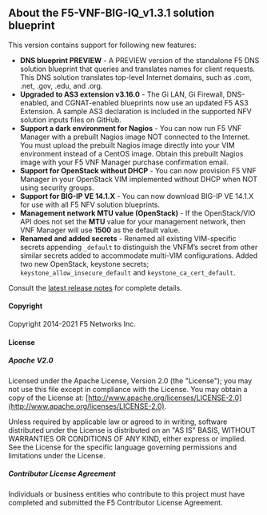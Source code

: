 ## About the F5-VNF-BIG-IQ_v1.3.1 solution blueprint

This version contains support for following new features:

* **DNS blueprint PREVIEW** - A PREVIEW version of the standalone F5 DNS solution blueprint that queries and translates names for client requests. This DNS solution translates top-level Internet domains, such as .com, .net, .gov, .edu, and .org.
* **Upgraded to AS3 extension v3.16.0** - The Gi LAN, Gi Firewall, DNS-enabled, and CGNAT-enabled blueprints now use an updated F5 AS3 Extension. A sample AS3 declaration is included in the supported NFV solution inputs files on GitHub. 
* **Support a dark environment for Nagios** - You can now run F5 VNF Manager with a prebuilt Nagios image NOT connected to the Internet. You must upload the prebuilt Nagios image directly into your VIM environment instead of a CentOS image. Obtain this prebuilt Nagios image with your F5 VNF Manager purchase confirmation email.
* **Support for OpenStack without DHCP** - You can now provision F5 VNF Manager in your OpenStack VIM implemented without DHCP when NOT using security groups.
* **Support for BIG-IP VE 14.1.X** - You can now download BIG-IP VE 14.1.X for use with all F5 NFV solution blueprints.
* **Management network MTU value (OpenStack)** - If the OpenStack/VIO API does not set the **MTU** value for your management network, then VNF Manager will use **1500** as the default value.
* **Renamed and added secrets** - Renamed all existing VIM-specific secrets appending ``_default`` to distinguish the VNFM’s secret from other similar secrets added to accommodate multi-VIM configurations. Added two new OpenStack, keystone secrets; ``keystone_allow_insecure_default`` and ``keystone_ca_cert_default``.

Consult the [latest release notes](https://clouddocs.f5.com/cloud/nfv/latest/release-notes-1.html) for complete details.

#### Copyright
Copyright 2014-2021 F5 Networks Inc.

#### License

##### Apache V2.0 
Licensed under the Apache License, Version 2.0 (the "License"); you may not use this file except in compliance with the License. You may obtain a copy of the License at: [http://www.apache.org/licenses/LICENSE-2.0](http://www.apache.org/licenses/LICENSE-2.0).

Unless required by applicable law or agreed to in writing, software distributed under the License is distributed on an "AS IS" BASIS, WITHOUT WARRANTIES OR CONDITIONS OF ANY KIND, either express or implied. See the License for the specific language governing permissions and limitations under the License.

##### Contributor License Agreement
Individuals or business entities who contribute to this project must have completed and submitted the F5 Contributor License Agreement.
